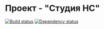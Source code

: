 # Проект - "Студия НС"
[![Build status][travis-image]][travis-url] [![Dependency status][dependency-image]][dependency-url]


[travis-image]: https://travis-ci.org/petrenko-am/sns.svg?branch=master
[travis-url]: https://travis-ci.org/petrenko-am/sns
[dependency-image]: https://david-dm.org/petrenko-am/sns.svg?style=flat-square
[dependency-url]: https://david-dm.org/petrenko-am/sns
